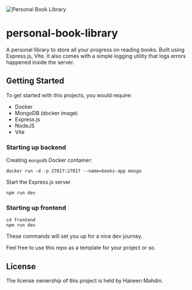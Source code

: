 <img alt="Personal Book Library" src="https://user-images.githubusercontent.com/72091386/188305350-2bf5f825-30ec-4805-b45b-476aaadd1c26.png">

# personal-book-library

A personal library to store all your progress on reading books. Built using Express.js, Vite. It also comes with a simple logging utility that logs errors happened inside the server.

## Getting Started

To get started with this projects, you would require:

- Docker
- MongoDB (docker image)
- Express.js
- NodeJS
- Vite

### Starting up backend

Creating `mongodb` Docker container:

```
docker run -d -p 27017:27017 --name=books-app mongo
```

Start the Express.js server

```
npm run dev
```

### Starting up frontend

```
cd frontend
npm run dev
```

These commands will set you up for a nice dev journey.

Feel free to use this repo as a template for your project or so.

## License

The license ownership of this project is held by Haneen Mahdin.
